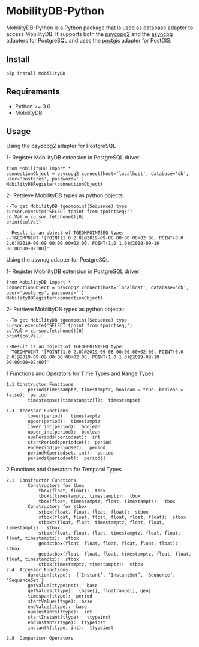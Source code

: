 # MobilityDB-Python
MobilityDB-Python is a Python package that is used as database adapter to access MobilityDB. It supports both the [psycopg2](https://github.com/psycopg/psycopg2) and the [asyncpg](https://github.com/MagicStack/asyncpg) adapters for PostgreSQL and uses the [postgis](https://github.com/tilery/python-postgis) adapter for PostGIS.


Install
------------
    pip install MobilityDB
    
Requirements
------------
 - Python >= 3.0
 - MobilityDB
 
Usage
------------

Using the psycopg2 adapter for PostgreSQL

1- Register MobilityDB extension in PostgreSQL driver:

    from MobilityDB import *
    connectionObject = psycopg2.connect(host='localhost', database='db', user='postgres', password='')
    MobilityDBRegister(connectionObject)

2- Retrieve MobilityDB types as python objects:

    --To get MobilityDB tgeompoint(Sequence) type
    cursor.execute('SELECT tpoint from tpointseq;')
    colVal = cursor.fetchone()[0]
    print(colVal)
    
    --Result is an object of TGEOMPOINTSEQ type:
    --TGEOMPOINT '[POINT(1.0 2.0)@2019-09-08 00:00:00+02:00, POINT(0.0 2.0)@2019-09-09 00:00:00+02:00, POINT(1.0 1.0)@2019-09-10 00:00:00+02:00]'

Using the asyncg adapter for PostgreSQL

1- Register MobilityDB extension in PostgreSQL driver:

    from MobilityDB import *
    connectionObject = psycopg2.connect(host='localhost', database='db', user='postgres', password='')
    MobilityDBRegister(connectionObject)

2- Retrieve MobilityDB types as python objects:

    --To get MobilityDB tgeompoint(Sequence) type
    cursor.execute('SELECT tpoint from tpointseq;')
    colVal = cursor.fetchone()[0]
    print(colVal)

    --Result is an object of TGEOMPOINTSEQ type:
    --TGEOMPOINT '[POINT(1.0 2.0)@2019-09-08 00:00:00+02:00, POINT(0.0 2.0)@2019-09-09 00:00:00+02:00, POINT(1.0 1.0)@2019-09-10 00:00:00+02:00]'

   1  Functions and Operators for Time Types and Range Types
    
    1.1 Constructor Functions
            period(timestamptz, timestamptz, boolean = true, boolean = false):  period
            timestampset(timestamptz[]):  timestampset
        
    1.3  Accessor Functions
            lower(period):  timestamptz
            upper(period):  timestamptz
            lower_inc(period):  boolean
            upper_inc(period):  boolean
            numPeriods(periodset):  int
            startPeriod(periodset):  period
            endPeriod(periodset):  period
            periodN(periodset, int):  period
            periods(periodset):  period[]
        
  2  Functions and Operators for Temporal Types
    
    2.1  Constructor Functions
            Constructors for tbox
                tbox(float, float):  tbox
                tboxt(timestamptz, timestamptz):  tbox
                tbox(float, timestamptz, float, timestamptz):  tbox
            Constructors for stbox
                stbox(float, float, float, float):  stbox
                stbox(float, float, float, float, float, float):  stbox
                stboxt(float, float, timestamptz, float, float, timestamptz):  stbox
                stbox(float, float, float, timestamptz, float, float, float, timestamptz):  stbox
                geodstbox(float, float, float, float, float, float):  stbox
                geodstbox(float, float, float, timestamptz, float, float, float, timestamptz):  stbox
                stbox(timestamptz, timestamptz):  stbox
    2.4  Accessor Functions
            duration(ttype):  {’Instant’, ’InstantSet’, ’Sequence’, ’SequenceSet’}
            getValue(ttypeinst):  base
            getValues(ttype):  {base[], floatrange[], geo}
            timespan(ttype):  period
            startValue(ttype):  base
            endValue(ttype):  base
            numInstants(ttype):  int
            startInstant(ttype):  ttypeinst
            endInstant(ttype):  ttypeinst
            instantN(ttype, int):  ttypeinst

    2.8  Comparison Operators
            

            
            
        